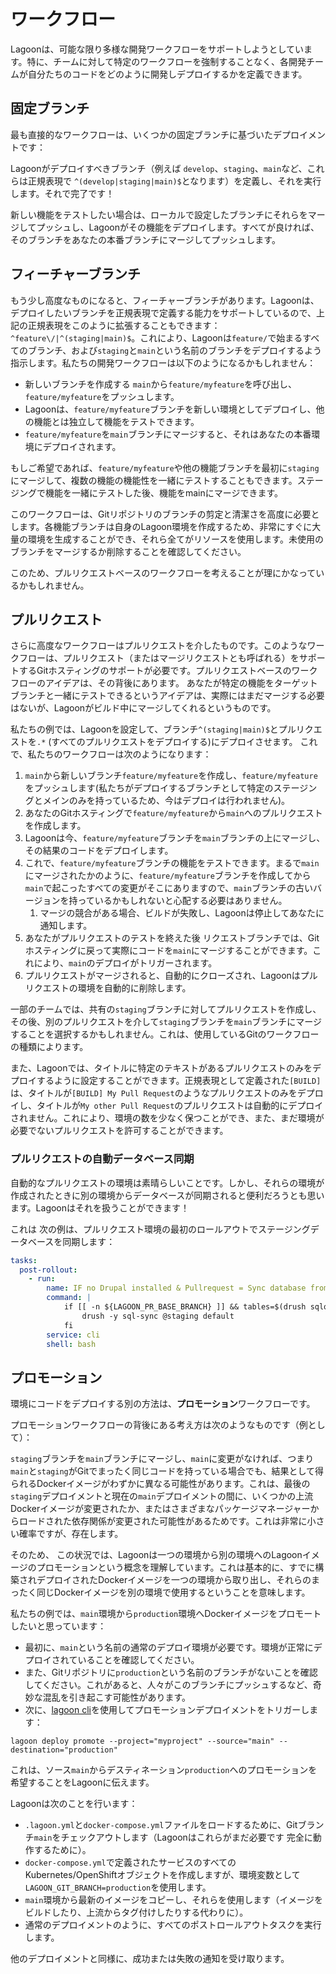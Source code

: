 # ワークフロー

Lagoonは、可能な限り多様な開発ワークフローをサポートしようとしています。特に、チームに対して特定のワークフローを強制することなく、各開発チームが自分たちのコードをどのように開発しデプロイするかを定義できます。

## 固定ブランチ

最も直接的なワークフローは、いくつかの固定ブランチに基づいたデプロイメントです：

Lagoonがデプロイすべきブランチ（例えば `develop`、`staging`、`main`など、これらは正規表現で `^(develop|staging|main)$`となります）を定義し、それを実行します。それで完了です！

新しい機能をテストしたい場合は、ローカルで設定したブランチにそれらをマージしてプッシュし、Lagoonがその機能をデプロイします。すべてが良ければ、そのブランチをあなたの本番ブランチにマージしてプッシュします。

## フィーチャーブランチ

もう少し高度なものになると、フィーチャーブランチがあります。Lagoonは、デプロイしたいブランチを正規表現で定義する能力をサポートしているので、上記の正規表現をこのように拡張することもできます：`^feature\/|^(staging|main)$`。これにより、Lagoonは`feature/`で始まるすべてのブランチ、および`staging`と`main`という名前のブランチをデプロイするよう指示します。私たちの開発ワークフローは以下のようになるかもしれません：

* 新しいブランチを作成する `main`から`feature/myfeature`を呼び出し、`feature/myfeature`をプッシュします。
* Lagoonは、`feature/myfeature`ブランチを新しい環境としてデプロイし、他の機能とは独立して機能をテストできます。
* `feature/myfeature`を`main`ブランチにマージすると、それはあなたの本番環境にデプロイされます。

もしご希望であれば、`feature/myfeature`や他の機能ブランチを最初に`staging`にマージして、複数の機能の機能性を一緒にテストすることもできます。ステージングで機能を一緒にテストした後、機能をmainにマージできます。

このワークフローは、Gitリポジトリのブランチの剪定と清潔さを高度に必要とします。各機能ブランチは自身のLagoon環境を作成するため、非常にすぐに大量の環境を生成することができ、それら全てがリソースを使用します。未使用のブランチをマージするか削除することを確認してください。

このため、プルリクエストベースのワークフローを考えることが理にかなっているかもしれません。

## プルリクエスト

さらに高度なワークフローはプルリクエストを介したものです。このようなワークフローは、プルリクエスト（またはマージリクエストとも呼ばれる）をサポートするGitホスティングのサポートが必要です。プルリクエストベースのワークフローのアイデアは、その背後にあります。 あなたが特定の機能をターゲットブランチと一緒にテストできるというアイデアは、実際にはまだマージする必要はないが、Lagoonがビルド中にマージしてくれるというものです。

私たちの例では、Lagoonを設定して、ブランチ`^(staging|main)$`とプルリクエストを`.*` \(すべてのプルリクエストをデプロイする\)にデプロイさせます。 これで、私たちのワークフローは次のようになります：

1. `main`から新しいブランチ`feature/myfeature`を作成し、`feature/myfeature`をプッシュします\(私たちがデプロイするブランチとして特定のステージングとメインのみを持っているため、今はデプロイは行われません\)。
2. あなたのGitホスティングで`feature/myfeature`から`main`へのプルリクエストを作成します。
3. Lagoonは今、`feature/myfeature`ブランチを`main`ブランチの上にマージし、その結果のコードをデプロイします。
4. これで、`feature/myfeature`ブランチの機能をテストできます。まるで`main`にマージされたかのように、`feature/myfeature`ブランチを作成してから`main`で起こったすべての変更がそこにありますので、`main`ブランチの古いバージョンを持っているかもしれないと心配する必要はありません。
   1. マージの競合がある場合、ビルドが失敗し、Lagoonは停止してあなたに通知します。
5. あなたがプルリクエストのテストを終えた後 リクエストブランチでは、Gitホスティングに戻って実際にコードを`main`にマージすることができます。これにより、`main`のデプロイがトリガーされます。
6. プルリクエストがマージされると、自動的にクローズされ、Lagoonはプルリクエストの環境を自動的に削除します。

一部のチームでは、共有の`staging`ブランチに対してプルリクエストを作成し、その後、別のプルリクエストを介して`staging`ブランチを`main`ブランチにマージすることを選択するかもしれません。これは、使用しているGitのワークフローの種類によります。

また、Lagoonでは、タイトルに特定のテキストがあるプルリクエストのみをデプロイするように設定することができます。正規表現として定義された`[BUILD]`は、タイトルが`[BUILD] My Pull Request`のようなプルリクエストのみをデプロイし、タイトルが`My other Pull Request`のプルリクエストは自動的にデプロイされません。これにより、環境の数を少なく保つことができ、また、まだ環境が必要でないプルリクエストを許可することができます。

### プルリクエストの自動データベース同期

自動的なプルリクエストの環境は素晴らしいことです。しかし、それらの環境が作成されたときに別の環境からデータベースが同期されると便利だろうとも思います。Lagoonはそれを扱うことができます！

これは 次の例は、プルリクエスト環境の最初のロールアウトでステージングデータベースを同期します：

```yaml title=".lagoon.yml"
tasks:
  post-rollout:
    - run:
        name: IF no Drupal installed & Pullrequest = Sync database from staging
        command: |
            if [[ -n ${LAGOON_PR_BASE_BRANCH} ]] && tables=$(drush sqlq 'show tables;') && [ -z "$tables" ]; then
                drush -y sql-sync @staging default
            fi
        service: cli
        shell: bash
```

## プロモーション

環境にコードをデプロイする別の方法は、**プロモーション**ワークフローです。

プロモーションワークフローの背後にある考え方は次のようなものです（例として）：

`staging`ブランチを`main`ブランチにマージし、`main`に変更がなければ、つまり`main`と`staging`がGitでまったく同じコードを持っている場合でも、結果として得られるDockerイメージがわずかに異なる可能性があります。これは、最後の`staging`デプロイメントと現在の`main`デプロイメントの間に、いくつかの上流Dockerイメージが変更されたか、またはさまざまなパッケージマネージャーからロードされた依存関係が変更された可能性があるためです。これは非常に小さい確率ですが、存在します。

そのため、 この状況では、Lagoonは一つの環境から別の環境へのLagoonイメージのプロモーションという概念を理解しています。これは基本的に、すでに構築されデプロイされたDockerイメージを一つの環境から取り出し、それらのまったく同じDockerイメージを別の環境で使用するということを意味します。

私たちの例では、`main`環境から`production`環境へDockerイメージをプロモートしたいと思っています：

* 最初に、`main`という名前の通常のデプロイ環境が必要です。環境が正常にデプロイされていることを確認してください。
* また、Gitリポジトリに`production`という名前のブランチがないことを確認してください。これがあると、人々がこのブランチにプッシュするなど、奇妙な混乱を引き起こす可能性があります。
* 次に、[lagoon cli](https://github.com/uselagoon/lagoon-cli)を使用してプロモーションデプロイメントをトリガーします：

```title="プロモーションデプロイメントをトリガーする"
lagoon deploy promote --project="myproject" --source="main" --destination="production"
```

これは、ソース`main`からデスティネーション`production`へのプロモーションを希望することをLagoonに伝えます。

Lagoonは次のことを行います：

* `.lagoon.yml`と`docker-compose.yml`ファイルをロードするために、Gitブランチ`main`をチェックアウトします（Lagoonはこれらがまだ必要です 完全に動作するために）。
* `docker-compose.yml`で定義されたサービスのすべてのKubernetes/OpenShiftオブジェクトを作成しますが、環境変数として`LAGOON_GIT_BRANCH=production`を使用します。
* `main`環境から最新のイメージをコピーし、それらを使用します（イメージをビルドしたり、上流からタグ付けしたりする代わりに）。
* 通常のデプロイメントのように、すべてのポストロールアウトタスクを実行します。

他のデプロイメントと同様に、成功または失敗の通知を受け取ります。
